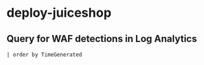 # deploy-juiceshop

## Query for WAF detections in Log Analytics

```AzureDiagnostics | where Category == "FrontdoorWebApplicationFirewallLog"
| order by TimeGenerated
```
